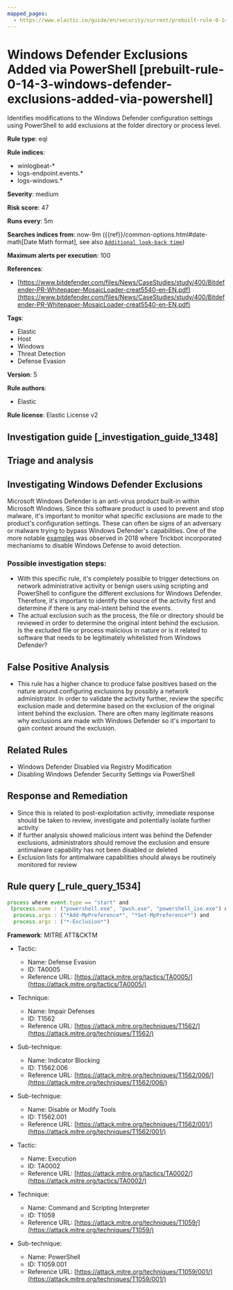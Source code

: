 ```yaml
---
mapped_pages:
  - https://www.elastic.co/guide/en/security/current/prebuilt-rule-0-14-3-windows-defender-exclusions-added-via-powershell.html
---
```


# Windows Defender Exclusions Added via PowerShell [prebuilt-rule-0-14-3-windows-defender-exclusions-added-via-powershell]

Identifies modifications to the Windows Defender configuration settings using PowerShell to add exclusions at the folder directory or process level.

**Rule type**: eql

**Rule indices**:

* winlogbeat-*
* logs-endpoint.events.*
* logs-windows.*

**Severity**: medium

**Risk score**: 47

**Runs every**: 5m

**Searches indices from**: now-9m ({{ref}}/common-options.html#date-math[Date Math format], see also [`Additional look-back time`](docs-content://solutions/security/detect-and-alert/create-detection-rule.md#rule-schedule))

**Maximum alerts per execution**: 100

**References**:

* [https://www.bitdefender.com/files/News/CaseStudies/study/400/Bitdefender-PR-Whitepaper-MosaicLoader-creat5540-en-EN.pdf](https://www.bitdefender.com/files/News/CaseStudies/study/400/Bitdefender-PR-Whitepaper-MosaicLoader-creat5540-en-EN.pdf)

**Tags**:

* Elastic
* Host
* Windows
* Threat Detection
* Defense Evasion

**Version**: 5

**Rule authors**:

* Elastic

**Rule license**: Elastic License v2

## Investigation guide [_investigation_guide_1348]

## Triage and analysis

## Investigating Windows Defender Exclusions

Microsoft Windows Defender is an anti-virus product built-in within Microsoft Windows. Since this software product is
used to prevent and stop malware, it's important to monitor what specific exclusions are made to the product's configuration
settings. These can often be signs of an adversary or malware trying to bypass Windows Defender's capabilities. One of the more
notable [examples](https://www.cyberbit.com/blog/endpoint-security/latest-trickbot-variant-has-new-tricks-up-its-sleeve/) was observed in 2018 where Trickbot incorporated mechanisms to disable Windows Defense to avoid detection.

### Possible investigation steps:
- With this specific rule, it's completely possible to trigger detections on network administrative activity or benign users
using scripting and PowerShell to configure the different exclusions for Windows Defender. Therefore, it's important to
identify the source of the activity first and determine if there is any mal-intent behind the events.
- The actual exclusion such as the process, the file or directory should be reviewed in order to determine the original
intent behind the exclusion. Is the excluded file or process malicious in nature or is it related to software that needs
to be legitimately whitelisted from Windows Defender?

## False Positive Analysis
- This rule has a higher chance to produce false positives based on the nature around configuring exclusions by possibly
a network administrator. In order to validate the activity further, review the specific exclusion made and determine based
on the exclusion of the original intent behind the exclusion. There are often many legitimate reasons why exclusions are made
with Windows Defender so it's important to gain context around the exclusion.

## Related Rules
- Windows Defender Disabled via Registry Modification
- Disabling Windows Defender Security Settings via PowerShell

## Response and Remediation
- Since this is related to post-exploitation activity, immediate response should be taken to review, investigate and
potentially isolate further activity
- If further analysis showed malicious intent was behind the Defender exclusions, administrators should remove
the exclusion and ensure antimalware capability has not been disabled or deleted
- Exclusion lists for antimalware capabilities should always be routinely monitored for review

## Rule query [_rule_query_1534]

```js
process where event.type == "start" and
 (process.name : ("powershell.exe", "pwsh.exe", "powershell_ise.exe") or process.pe.original_file_name in ("powershell.exe", "pwsh.dll", "powershell_ise.exe")) and
  process.args : ("*Add-MpPreference*", "*Set-MpPreference*") and
  process.args : ("*-Exclusion*")
```

**Framework**: MITRE ATT&CKTM

* Tactic:

    * Name: Defense Evasion
    * ID: TA0005
    * Reference URL: [https://attack.mitre.org/tactics/TA0005/](https://attack.mitre.org/tactics/TA0005/)

* Technique:

    * Name: Impair Defenses
    * ID: T1562
    * Reference URL: [https://attack.mitre.org/techniques/T1562/](https://attack.mitre.org/techniques/T1562/)

* Sub-technique:

    * Name: Indicator Blocking
    * ID: T1562.006
    * Reference URL: [https://attack.mitre.org/techniques/T1562/006/](https://attack.mitre.org/techniques/T1562/006/)

* Sub-technique:

    * Name: Disable or Modify Tools
    * ID: T1562.001
    * Reference URL: [https://attack.mitre.org/techniques/T1562/001/](https://attack.mitre.org/techniques/T1562/001/)

* Tactic:

    * Name: Execution
    * ID: TA0002
    * Reference URL: [https://attack.mitre.org/tactics/TA0002/](https://attack.mitre.org/tactics/TA0002/)

* Technique:

    * Name: Command and Scripting Interpreter
    * ID: T1059
    * Reference URL: [https://attack.mitre.org/techniques/T1059/](https://attack.mitre.org/techniques/T1059/)

* Sub-technique:

    * Name: PowerShell
    * ID: T1059.001
    * Reference URL: [https://attack.mitre.org/techniques/T1059/001/](https://attack.mitre.org/techniques/T1059/001/)



